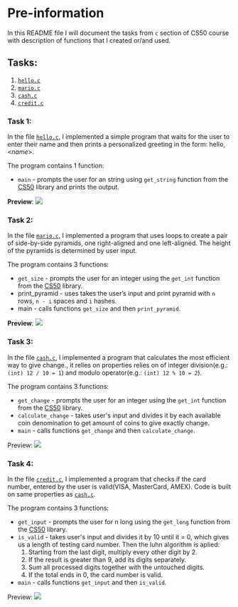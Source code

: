 # Pre-information

In this README file I will document the tasks from `c` section of CS50 course with description of functions that I created or/and used.

## Tasks:
1. [`hello.c`](#task-1)
2. [`mario.c`](#task-2)
3. [`cash.c`](#task-3)
4. [`credit.c`](#task-4)

### Task 1:
In the file [`hello.c`](https://github.com/mykhailodolitsoi/harvard_cs50x/blob/master/c/week1/hello.c), I implemented a simple program that waits for the user to enter their name and then prints a personalized greeting in the form:
hello, <*name*>.

The program contains 1 function:
- `main` - prompts the user for an string using `get_string` function from the [CS50](https://github.com/cs50/libcs50?search=1) library and prints the output.

**Preview**:
![](https://github.com/mykhailodolitsoi/harvard_cs50x/blob/master/assets/c_t1.gif)

### Task 2: 
In the file [`mario.c`](https://github.com/mykhailodolitsoi/harvard_cs50x/blob/master/c/week1/mario.c), I implemented a program that uses loops to create a pair of side-by-side pyramids, one right-aligned and one left-aligned. The height of the pyramids is determined by user input.

The program contains 3 functions:
- `get_size` - prompts the user for an integer using the `get_int` function from the [CS50](https://github.com/cs50/libcs50?search=1) library.
- print_pyramid - uses takes the user’s input and print pyramid with `n` rows, `n - i` spaces and `i` hashes.
- main - calls functions `get_size` and then `print_pyramid`.

**Preview**:
![](https://github.com/mykhailodolitsoi/harvard_cs50x/blob/master/assets/c_t2.gif)

### Task 3:
In the file [`cash.c`](https://github.com/mykhailodolitsoi/harvard_cs50x/blob/master/c/week1/cash.c), I implemented a program that calculates the most efficient way to give change., it relies on properties relies on of integer division(e.g.: `(int) 12 / 10 = 1`) and modulo operator(e.g.: `(int) 12 % 10 = 2`).

The program contains 3 functions:
- `get_change` - prompts the user for an integer using the `get_int` function from the [CS50](https://github.com/cs50/libcs50?search=1) library.
- `calculate_change` - takes user's input and divides it by each available coin denomination to get amount of coins to give exactly change.
- `main` - calls functions `get_change` and then `calculate_change`.

Preview:
![](https://github.com/mykhailodolitsoi/harvard_cs50x/blob/master/assets/c_t3.gif)

### Task 4:
In the file [`credit.c`](https://github.com/mykhailodolitsoi/harvard_cs50x/blob/master/c/week1/credit.c), I implemented a program that checks if the card number, entered by the user is valid(VISA, MasterCard, AMEX). Code is built on same properties as [`cash.c`](https://github.com/mykhailodolitsoi/harvard_cs50x/blob/master/c/week1/cash.c).

The program contains 3 functions:
- `get_input` - prompts the user for n long using the `get_long` function from the [CS50](https://github.com/cs50/libcs50?search=1) library.
- `is_valid` - takes user's input and divides it by 10 until it = 0, which gives us a length of testing card number. 
Then the luhn algorithm is aplied:
    1. Starting from the last digit, multiply every other digit by 2.
    2. If the result is greater than 9, add its digits separately.
    3. Sum all processed digits together with the untouched digits.
    4. If the total ends in 0, the card number is valid.
- `main` - calls functions `get_input` and then `is_valid`.

Preview:
![](https://github.com/mykhailodolitsoi/harvard_cs50x/blob/master/assets/c_t4.gif)